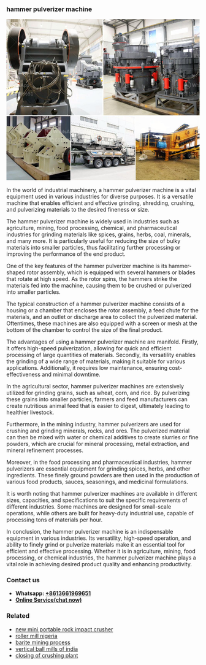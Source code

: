 <h3>hammer pulverizer machine</h3><img src='1704791663.jpg' alt=''><p>In the world of industrial machinery, a hammer pulverizer machine is a vital equipment used in various industries for diverse purposes. It is a versatile machine that enables efficient and effective grinding, shredding, crushing, and pulverizing materials to the desired fineness or size.</p><p>The hammer pulverizer machine is widely used in industries such as agriculture, mining, food processing, chemical, and pharmaceutical industries for grinding materials like spices, grains, herbs, coal, minerals, and many more. It is particularly useful for reducing the size of bulky materials into smaller particles, thus facilitating further processing or improving the performance of the end product.</p><p>One of the key features of the hammer pulverizer machine is its hammer-shaped rotor assembly, which is equipped with several hammers or blades that rotate at high speed. As the rotor spins, the hammers strike the materials fed into the machine, causing them to be crushed or pulverized into smaller particles.</p><p>The typical construction of a hammer pulverizer machine consists of a housing or a chamber that encloses the rotor assembly, a feed chute for the materials, and an outlet or discharge area to collect the pulverized material. Oftentimes, these machines are also equipped with a screen or mesh at the bottom of the chamber to control the size of the final product.</p><p>The advantages of using a hammer pulverizer machine are manifold. Firstly, it offers high-speed pulverization, allowing for quick and efficient processing of large quantities of materials. Secondly, its versatility enables the grinding of a wide range of materials, making it suitable for various applications. Additionally, it requires low maintenance, ensuring cost-effectiveness and minimal downtime.</p><p>In the agricultural sector, hammer pulverizer machines are extensively utilized for grinding grains, such as wheat, corn, and rice. By pulverizing these grains into smaller particles, farmers and feed manufacturers can create nutritious animal feed that is easier to digest, ultimately leading to healthier livestock.</p><p>Furthermore, in the mining industry, hammer pulverizers are used for crushing and grinding minerals, rocks, and ores. The pulverized material can then be mixed with water or chemical additives to create slurries or fine powders, which are crucial for mineral processing, metal extraction, and mineral refinement processes.</p><p>Moreover, in the food processing and pharmaceutical industries, hammer pulverizers are essential equipment for grinding spices, herbs, and other ingredients. These finely ground powders are then used in the production of various food products, sauces, seasonings, and medicinal formulations.</p><p>It is worth noting that hammer pulverizer machines are available in different sizes, capacities, and specifications to suit the specific requirements of different industries. Some machines are designed for small-scale operations, while others are built for heavy-duty industrial use, capable of processing tons of materials per hour.</p><p>In conclusion, the hammer pulverizer machine is an indispensable equipment in various industries. Its versatility, high-speed operation, and ability to finely grind or pulverize materials make it an essential tool for efficient and effective processing. Whether it is in agriculture, mining, food processing, or chemical industries, the hammer pulverizer machine plays a vital role in achieving desired product quality and enhancing productivity.</p><h3>Contact us</h3><ul><li><strong>Whatsapp:&nbsp;<a href="https://wa.me/8613661969651">+8613661969651</a></strong></li><li><a href="https://swt.shibang-china.com/?git&amp;zhl&amp;hammer pulverizer machine"><strong>Online Service(chat now)</strong></a></li></ul><h3>Related</h3><ul><li><a href='new mini portable rock impact crusher.md'>new mini portable rock impact crusher</a></li><li><a href='roller mill nigeria.md'>roller mill nigeria</a></li><li><a href='barite mining process.md'>barite mining process</a></li><li><a href='vertical ball mills of india.md'>vertical ball mills of india</a></li><li><a href='closing of crushing plant.md'>closing of crushing plant</a></li></ul>
